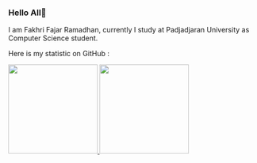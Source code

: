 ### Hello All👋
<p>I am Fakhri Fajar Ramadhan, currently I study at Padjadjaran University as Computer Science student. </p>
<p>Here is my statistic on GitHub : </p>
<p align="left">
<a href="https://github.com/fraamadhan">
  <img height="180em" src="https://github-readme-stats-eight-theta.vercel.app/api?username=fraamadhan&show_icons=true&theme=algolia&include_all_commits=true&count_private=true"/>
  <img height="180em" src="https://github-readme-stats-eight-theta.vercel.app/api/top-langs/?username=fraamadhan&layout=compact&langs_count=8&theme=algolia"/>
</a>
</p>
